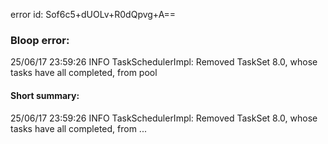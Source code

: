 error id: Sof6c5+dUOLv+R0dQpvg+A==
### Bloop error:

25/06/17 23:59:26 INFO TaskSchedulerImpl: Removed TaskSet 8.0, whose tasks have all completed, from pool
#### Short summary: 

25/06/17 23:59:26 INFO TaskSchedulerImpl: Removed TaskSet 8.0, whose tasks have all completed, from ...